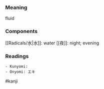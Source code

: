 ### Meaning

fluid

### Components

[[Radicals/水|水]]: water [[夜]]: night; evening

### Readings

```
- Kunyomi: 
- Onyomi: エキ
```

#kanji